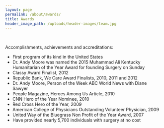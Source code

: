 ```yaml
---
layout: page
permalink: /about/awards/
title: Awards
header_image_path: /uploads/header-images/team.jpg
---
```



&nbsp;

Accomplishments, achievements and accreditations:

* First program of its kind in the United States
* Dr. Andy Moore was named the 2015 Muhammad Ali Kentucky Humanitarian of the Year Award for founding Surgery on Sunday
* Classy Award Finalist, 2012
* Republic Bank, We Care Award Finalists, 2010, 2011 and 2012
* Dr. Andy Moore, Person of the Week ABC World News with Diane Sawyer
* People Magazine, Heroes Among Us Article, 2010
* CNN Hero of the Year Nominee, 2010
* Red Cross Hero of the Year, 2009
* American College of Physicians Outstanding Volunteer Physician, 2009
* United Way of the Bluegrass Non Profit of the Year Award, 2007
* Have provided nearly 5,700 individuals with surgery at no cost


&nbsp;

&nbsp;